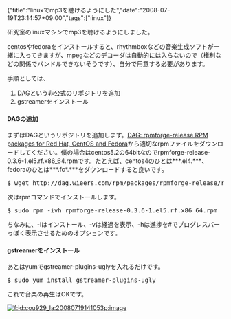 {"title":"linuxでmp3を聴けるようにした","date":"2008-07-19T23:14:57+09:00","tags":["linux"]}

<!-- DATE: 2008-07-19T14:14:57+00:00 -->
<!-- OLDURL: http://d.hatena.ne.jp/cou929_la/20080719/ -->


<div class="section">
<p>研究室のlinuxマシンでmp3を聴けるようにしました。</p>
<p>centosやfedoraをインストールすると、rhythmboxなどの音楽生成ソフトが一緒に入ってきますが、mpegなどのデコーダは自動的には入らないので（権利などの関係でバンドルできないそうです）、自分で用意する必要があります。</p>
<p>手順としては、</p>

<ol>
<li>DAGという非公式のリポジトリを追加</li>
<li>gstreamerをインストール</li>
</ol>
<h4>DAGの追加</h4>
<p>まずはDAGというリポジトリを追加します。<a href="http://dag.wieers.com/rpm/packages/rpmforge-release/" target="_blank">DAG: rpmforge-release RPM packages for Red Hat, CentOS and Fedora</a>から適切なrpmファイルをダウンロードしてください。僕の場合はcentos5.2の64bitなのでrpmforge-release-0.3.6-1.el5.rf.x86_64.rpmです。たとえば、centos4のひとは***.el4.***、fedoraのひとは***.fc*.***をダウンロードすると良いです。</p>
<pre>
$ wget http://dag.wieers.com/rpm/packages/rpmforge-release/rpmforge-release-0.3.6-1.el5.rf.x86_64.rpm
</pre>

<p>次はrpmコマンドでインストールします。</p>
<pre>
$ sudo rpm -ivh rpmforge-release-0.3.6-1.el5.rf.x86_64.rpm
</pre>

<p>ちなみに、-iはインストール、-vは経過を表示、-hは進捗を#でプログレスバーっぽく表示させるためのオプションです。</p>
<h4>gstreamerをインストール</h4>
<p>あとはyumでgstreamer-plugins-uglyを入れるだけです。</p>
<pre>
$ sudo yum install gstreamer-plugins-ugly
</pre>

<p>これで音楽の再生はOKです。</p>
<p><a href="http://f.hatena.ne.jp/cou929_la/20080719141053" class="hatena-fotolife" target="_blank"><img src="http://cdn-ak.f.st-hatena.com/images/fotolife/c/cou929_la/20080719/20080719141053.png" alt="f:id:cou929_la:20080719141053p:image" title="f:id:cou929_la:20080719141053p:image" class="hatena-fotolife"></a></p>
</div>






